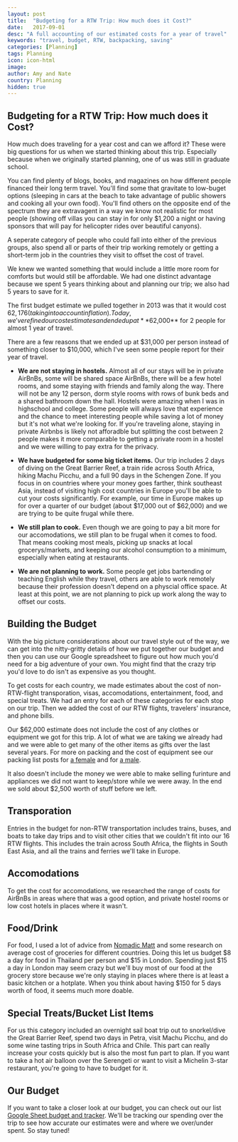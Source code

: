 ```yaml
---
layout: post
title:  "Budgeting for a RTW Trip: How much does it Cost?"
date:   2017-09-01
desc: "A full accounting of our estimated costs for a year of travel"
keywords: "travel, budget, RTW, backpacking, saving"
categories: [Planning]
tags: Planning
icon: icon-html
image: 
author: Amy and Nate
country: Planning
hidden: true
---
```


## Budgeting for a RTW Trip: How much does it Cost?

How much does traveling for a year cost and can we afford it? These were big questions for us when we started thinking about this trip.  Especially because when we originally started planning, one of us was still in graduate school.

You can find plenty of blogs, books, and magazines on how different people financed their long term travel. You'll find some that gravitate to low-buget  options (sleeping in cars at the beach to take advantage of public showers and cooking all your own food). You'll find others on the opposite end of the spectrum they are extravagent in a way we know not realistic for most people (showing off villas you can stay in for only $1,200 a night or having sponsors that will pay for helicopter rides over beautiful canyons).

A seperate category of people who could fall into either of the previous groups, also spend all or parts of their trip working remotely or getting a short-term job in the countries they visit to offset the cost of travel.

We knew we wanted something that would include a little more room for comforts but would still be affordable. We had one distinct advantage because we spent 5 years thinking about and planning our trip; we also had 5 years to save for it. 

The first budget estimate we pulled together in 2013 was that it would cost $62,176 (taking into account inflation). Today, we've refined our cost estimates and ended up at **$62,000** for 2 people for almost 1 year of travel. 

There are a few reasons that we ended up at $31,000 per person instead of something closer to $10,000, which I've seen some people report for their year of travel. 

- **We are not staying in hostels.** Almost all of our stays will be in private AirBnBs, some will be shared space AirBnBs, there will be a few hotel rooms, and some staying with friends and family along the way. There will not be any 12 person, dorm style rooms with rows of bunk beds and a shared bathroom down the hall. Hostels were amazing when I was in highschool and college. Some people will always love that experience and the chance to meet interesting people while saving a lot of money but it's not what we're looking for. If you're traveling alone, staying in private Airbnbs is likely not afforadble but splitting the cost between 2 people makes it more comparable to getting a private room in a hostel and we were willing to pay extra for the privacy. 

- **We have budgeted for some big ticket items.** Our trip includes 2 days of diving on the Great Barrier Reef, a train ride across South Africa, hiking Machu Picchu, and a full 90 days in the Schengen Zone. If you focus in on countries where your money goes farther, think southeast Asia, instead of visiting high cost countries in Europe you'll be able to cut your costs significantly. For example, our time in Europe makes up for over a quarter of our budget (about $17,000 out of $62,000) and we are trying to be quite frugal while there. 

- **We still plan to cook.** Even though we are going to pay a bit more for our accomodations, we still plan to be frugal when it comes to food. That means cooking most meals, picking up snacks at local grocerys/markets, and keeping our alcohol consumption to a minimum, especially when eating at restaurants.                     

- **We are not planning to work.** Some people get jobs bartending or teaching English while they travel, others are able to work remotely because their profession doesn't depend on a physcial office space. At least at this point, we are not planning to pick up work along the way to offset our costs.


## Building the Budget

With the big picture considerations about our travel style out of the way, we can get into the nitty-gritty details of how we put together our budget and then you can use our Google spreadsheet to figure out how much you'd need for a big adventure of your own. You might find that the crazy trip you'd love to do isn't as expensive as you thought.

To get costs for each country, we made estimates about the cost of non-RTW-flight transporation, visas, accomodations, entertainment, food, and special treats. We had an entry for each of these categories for each stop on our trip. Then we added the cost of our RTW flights, travelers' insurance, and phone bills. 

Our $62,000 estimate does not include the cost of any clothes or equipment we got for this trip. A lot of what we are taking we already had and we were able to get many of the other items as gifts over the last several years. For more on packing and the cost of equipment see our packing list posts for <a href="http://site.awellchartedpath.com/planning/2017/08/02/Packing.html" target="_blank"> a female</a> and for <a href="http://site.awellchartedpath.com/planning/2017/08/03/Nate-Packing-List.html" target="_blank"> a male</a>.

It also doesn't include the money we were able to make selling furinture and appliances we did not want to keep/store while we were away. In the end we sold about $2,500 worth of stuff before we left. 


## <i class="fa fa-check-square" aria-hidden="true" style="color:#2495C4;"></i> **Transporation** 

Entries in the budget for non-RTW transportation includes trains, buses, and boats to take day trips and to visit other cities that we couldn't fit into our 16 RTW flights. This includes the train across South Africa, the flights in South East Asia, and all the trains and ferries we'll take in Europe. 


## <i class="fa fa-check-square" aria-hidden="true" style="color:#2495C4;"></i> **Accomodations**
 
To get the cost for accomodations, we researched the range of costs for AirBnBs in areas where that was a good option, and private hostel rooms or low cost hotels in places where it wasn't. 
 

## <i class="fa fa-check-square" aria-hidden="true" style="color:#2495C4;"></i> **Food/Drink**
 
For food, I used a lot of advice from <a href="https://www.nomadicmatt.com/travel-guides/" target="_blank"> Nomadic Matt</a> and some research on average cost of groceries for different countries. Doing this let us budget $8 a day for food in Thailand per person and $15 in London. Spending just $15 a day in London may seem crazy but we'll buy most of our food at the grocery store because we're only staying in places where there is at least a basic kitchen or a hotplate. When you think about having $150 for 5 days worth of food, it seems much more doable.  


## <i class="fa fa-check-square" aria-hidden="true" style="color:#2495C4;"></i> **Special Treats/Bucket List Items**

For us this category included an overnight sail boat trip out to snorkel/dive the Great Barrier Reef, spend two days in Petra, visit Machu Picchu, and do some wine tasting trips in South Africa and Chile. This part can really increase your costs quickly but is also the most fun part to plan. If you want to take a hot air balloon over the Serengeti or want to visit a Michelin 3-star restaurant, you're going to have to budget for it.  


## <i class="fa fa-check-square" aria-hidden="true" style="color:#2495C4;"></i> **Our Budget**

If you want to take a closer look at our budget, you can check out our list <a href="https://docs.google.com/spreadsheets/d/1OTGjTnM1tkMB-98zrOxPT2KZugwsCjN4oKB2ZebQklc" target="_blank"> Google Sheet budget and tracker</a>. We'll be tracking our spending over the trip to see how accurate our estimates were and where we over/under spent. So stay tuned!
